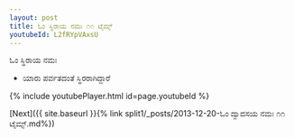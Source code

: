```yaml
---
layout: post
title: ಓಂ ಸ್ಥಿರಾಯ ನಮಃ ೧೧ ಟೈಮ್ಸ್
youtubeId: L2fRYpVAxsU
---
```

 
 
 ಓಂ ಸ್ಥಿರಾಯ ನಮಃ  
 
 -  ಯಾರು ಪರ್ವತದಂತೆ ಸ್ಥಿರರಾಗಿದ್ದಾರೆ 
 
  
 
  
 
 
 
 
 
 


{% include youtubePlayer.html id=page.youtubeId %}
 
[Next]({{ site.baseurl }}{% link  split1/_posts/2013-12-20-ಓಂ ದ್ವಾದಸಯ ನಮಃ ೧೧ ಟೈಮ್ಸ್.md%})
 
